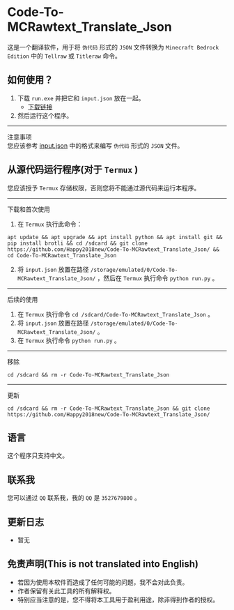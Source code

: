 # Code-To-MCRawtext_Translate_Json
这是一个翻译软件，用于将 `伪代码` 形式的 `JSON` 文件转换为 `Minecraft Bedrock Edition` 中的 `Tellraw`
或 `Titleraw` 命令。

## 如何使用？
1. 下载 `run.exe` 并把它和 `input.json` 放在一起。
   - [下载链接](https://github.com/Happy2018new/Code-To-MCRawtext_Translate_Json/raw/main/run.exe)
2. 然后运行这个程序。
***
注意事项<br>
您应该参考 [input.json](https://github.com/Happy2018new/Code-To-MCRawtext_Translate_Json/blob/main/Example/input.json.py) 中的格式来编写 `伪代码` 形式的 `JSON` 文件。

## 从源代码运行程序(对于 `Termux` )
您应该授予 `Termux` 存储权限，否则您将不能通过源代码来运行本程序。
***
下载和首次使用
1. 在 `Termux` 执行此命令：
```
apt update && apt upgrade && apt install python && apt install git && pip install brotli && cd /sdcard && git clone https://github.com/Happy2018new/Code-To-MCRawtext_Translate_Json/ && cd Code-To-MCRawtext_Translate_Json
```
2. 将 `input.json` 放置在路径 `/storage/emulated/0/Code-To-MCRawtext_Translate_Json/` ，然后在 `Termux` 执行命令 `python run.py` 。
***
后续的使用
1. 在 `Termux` 执行命令 `cd /sdcard/Code-To-MCRawtext_Translate_Json` 。
2. 将 `input.json` 放置在路径 `/storage/emulated/0/Code-To-MCRawtext_Translate_Json/` 。
3. 在 `Termux` 执行命令 `python run.py` 。
***
移除
```
cd /sdcard && rm -r Code-To-MCRawtext_Translate_Json
```
***
更新
```
cd /sdcard && rm -r Code-To-MCRawtext_Translate_Json && git clone https://github.com/Happy2018new/Code-To-MCRawtext_Translate_Json/
```
## 语言
这个程序只支持中文。

## 联系我
您可以通过 `QQ` 联系我，我的 `QQ` 是 `3527679800` 。

## 更新日志
   - 暂无

## 免责声明(This is not translated into English)
- 若因为使用本软件而造成了任何可能的问题，我不会对此负责。 
- 作者保留有关此工具的所有解释权。
- 特别应当注意的是，您不得将本工具用于盈利用途，除非得到作者的授权。